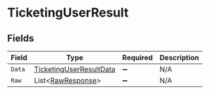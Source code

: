 # TicketingUserResult


## Fields

| Field                                                                         | Type                                                                          | Required                                                                      | Description                                                                   |
| ----------------------------------------------------------------------------- | ----------------------------------------------------------------------------- | ----------------------------------------------------------------------------- | ----------------------------------------------------------------------------- |
| `Data`                                                                        | [TicketingUserResultData](../../Models/Components/TicketingUserResultData.md) | :heavy_minus_sign:                                                            | N/A                                                                           |
| `Raw`                                                                         | List<[RawResponse](../../Models/Components/RawResponse.md)>                   | :heavy_minus_sign:                                                            | N/A                                                                           |